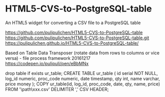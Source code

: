 # HTML5-CVS-to-PostgreSQL-table
An HTML5 widget for converting a CSV file to a PostgreSQL table

https://github.com/pulipulichen/HTML5-CVS-to-PostgreSQL-table
https://github.com/pulipulichen/HTML5-CVS-to-PostgreSQL-table.git
https://pulipulichen.github.io/HTML5-CVS-to-PostgreSQL-table/

Based on 
Table Data Transposer (rotate data from rows to columns or vice versa) - file process framework 20161217
https://codepen.io/pulipuli/pen/eBbMNx


   drop table if exists ur_table;
    CREATE TABLE ur_table
    (
        id serial NOT NULL,
        log_id numeric, 
        proc_code numeric,
        date timestamp,
        qty int,
        name varchar,
        price money
    );
    COPY 
        ur_table(id, log_id, proc_code, date, qty, name, price)
    FROM '\path\xxx.csv' DELIMITER ',' CSV HEADER;